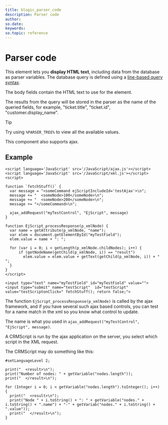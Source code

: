 ```yaml
---
title: blogic_parser_code
description: Parser code
author:
so.date:
keywords:
so.topic: reference
---
```


# Parser code

This element lets you **display HTML text**, including data from the database as parser variables.
The database query is defined using a [line-based query syntax][1].

The body fields contain the HTML text to use for the element.

The results from the query will be stored in the parser as the name of the queried fields, for example, "ticket.title", "ticket.id", "customer.display_name".

> [!TIP]
> Try using `%PARSER_TREE%` to view all the available values.

This component also supports ajax.

## Example

```ajax
<script language='JavaScript' src='/JavaScript/ajax.js'></script>
<script language='JavaScript' src='/JavaScript/xml.js'></script>
<script>

function `fetchStuff()` {
  var message = "<someCommand ejScriptIncludeId='testAjax'>\n";
  message += "  <someNode>100</someNode>\n";
  message += "  <someNode>200</someNode>\n";
  message += "</someCommand>\n";

  ajax_addRequest("myTestControl", "EjScript", message)
}

function EjScript_processResponse(p_xmlNode) {
  var name = getAttribute(p_xmlNode, "name");
  var elem = document.getElementById("myTestField");
  elem.value = name + ": ";

  for (var i = 0; i < getLength(p_xmlNode.childNodes); i++) {
      if (getNodeName(getChild(p_xmlNode, i)) == "result")
        elem.value = elem.value + getText(getChild(p_xmlNode, i)) + " ";
  }
}
</script>

<input type="text" name="myTestField" id="myTestField" value="">
<input type="submit" name="testScript"  id="testScript" value="testScriptonClick=" fetchStuff(); return false;">
```

The function `EjScript_processResponse(p_xmlNode)` is called by the ajax framework, and if you have several such ajax based controls, you can test for a name match in the xml so you know what control to update.

The name is what you used in `ajax_addRequest("myTestControl", "EjScript", message)`.

A CRMScript is run by the ajax application on the server, you select which script in the XML request.

The CRMScript may do something like this:

```crmscript
#setLanguageLevel 2;

print("  <result>\n");
print("Number of nodes: " + getVariable("nodes.length"));
print("  </result>\n");

for (Integer i = 0; i < getVariable("nodes.length").toInteger(); i++) {
  print("  <result>\n");
  print("Node " + i.toString() + ": " + getVariable("nodes." + i.toString() + ".name") + "-" + getVariab("nodes." + i.toString() + ".value"));
  print("  </result>\n");
}
```

<!-- Referenced links -->
[1]: ../custom-screens/crmscript-blogic-query-syntax.md
